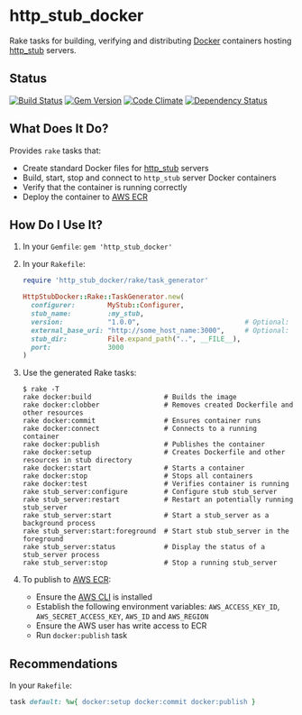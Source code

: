 http_stub_docker
================

Rake tasks for building, verifying and distributing [Docker](https://www.docker.com) containers hosting
[http_stub](https://github.com/MYOB-Technology/http_stub) servers.

Status
------

[![Build Status](https://travis-ci.org/MYOB-Technology/http_stub_docker.png)](https://travis-ci.org/MYOB-Technology/http_stub_docker)
[![Gem Version](https://badge.fury.io/rb/http_stub_docker.png)](http://badge.fury.io/rb/http_stub_docker)
[![Code Climate](https://codeclimate.com/github/MYOB-Technology/http_stub_docker/badges/gpa.svg)](https://codeclimate.com/github/MYOB-Technology/http_stub_docker)
[![Dependency Status](https://gemnasium.com/MYOB-Technology/http_stub_docker.png)](https://gemnasium.com/MYOB-Technology/http_stub_docker)

What Does It Do?
----------------

Provides `rake` tasks that:

* Create standard Docker files for [http_stub](https://github.com/MYOB-Technology/http_stub) servers
* Build, start, stop and connect to `http_stub` server Docker containers
* Verify that the container is running correctly
* Deploy the container to [AWS ECR](https://aws.amazon.com/ecr)

How Do I Use It?
----------------

1. In your `Gemfile`: `gem 'http_stub_docker'`
2. In your `Rakefile`:

    ```ruby
    require 'http_stub_docker/rake/task_generator'
    
    HttpStubDocker::Rake::TaskGenerator.new(
      configurer:        MyStub::Configurer,
      stub_name:         :my_stub,
      version:           "1.0.0",                          # Optional: only required for ECR deployment
      external_base_uri: "http://some_host_name:3000",     # Optional: overrides default of http://localhost:3000
      stub_dir:          File.expand_path("..", __FILE__),
      port:              3000
    )
    ```
3. Use the generated Rake tasks:

    ```
    $ rake -T
    rake docker:build                  # Builds the image
    rake docker:clobber                # Removes created Dockerfile and other resources
    rake docker:commit                 # Ensures container runs
    rake docker:connect                # Connects to a running container
    rake docker:publish                # Publishes the container
    rake docker:setup                  # Creates Dockerfile and other resources in stub directory
    rake docker:start                  # Starts a container
    rake docker:stop                   # Stops all containers
    rake docker:test                   # Verifies container is running
    rake stub_server:configure         # Configure stub stub_server
    rake stub_server:restart           # Restart an potentially running stub_server
    rake stub_server:start             # Start a stub_server as a background process
    rake stub_server:start:foreground  # Start stub stub_server in the foreground
    rake stub_server:status            # Display the status of a stub_server process
    rake stub_server:stop              # Stop a running stub_server
    ```
4. To publish to [AWS ECR](https://aws.amazon.com/ecr):

    * Ensure the [AWS CLI](https://aws.amazon.com/cli/) is installed
    * Establish the following environment variables: `AWS_ACCESS_KEY_ID`, `AWS_SECRET_ACCESS_KEY`, `AWS_ID` and `AWS_REGION`
    * Ensure the AWS user has write access to ECR
    * Run `docker:publish` task

Recommendations
---------------

In your `Rakefile`:

```ruby
task default: %w{ docker:setup docker:commit docker:publish }
```
